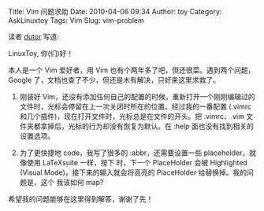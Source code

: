 Title: Vim 问题求助
Date: 2010-04-06 09:34
Author: toy
Category: AskLinuxtoy
Tags: Vim
Slug: vim-problem

读者 [dutor](http://www.dutor.net/) 写道:

LinuxToy, 你(们)好！

本人是一个 Vim 爱好者，用 Vim 也有个两年多了吧，但还很菜。遇到两个问题，Google 了，文档也查了不少，但还是木有解决，只好来这里求救了。

1. 刚装好 Vim，还没有添加任何自己的配置的时候，重新打开一个刚刚编辑过的文件时，光标会停留在上一次关闭时所在的位置。经过我的一番配置 (.vimrc 和几个插件)，现在打开文件时，光标总是在文件的开头。把 .vimrc、.vim 文件夹都拿掉后，光标的行为却没有恢复为默认。在 :help 面也没有找到相关的设置选项。

2. 为了更快捷地 code，我写了很多的 :abbr，还需要设置一些 placeholder，就像使用 LaTeXsuite 一样，按下 时，下一个 PlaceHolder 会被 Highlighted (Visual Mode)，接下来的输入就会将高亮的 PlaceHolder 给替换掉。我的问题是，这个 我该如何 map?

希望我的问题能够在这里得到解答，谢谢了先！
